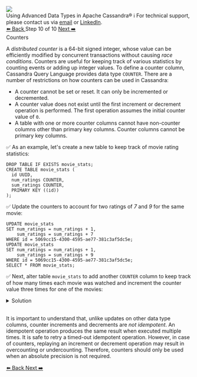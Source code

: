 <!-- TOP -->
<div class="top">
  <img src="https://datastax-academy.github.io/katapod-shared-assets/images/ds-academy-logo.svg" />
  <div class="scenario-title-section">
    <span class="scenario-title">Using Advanced Data Types in Apache Cassandra®</span>
    <span class="scenario-subtitle">ℹ️ For technical support, please contact us via <a href="mailto:aleksandr.volochnev@datastax.com">email</a> or <a href="https://dtsx.io/aleks">LinkedIn</a>.</span>
  </div>
</div>

<!-- NAVIGATION -->
<div id="navigation-top" class="navigation-top">
 <a href='command:katapod.loadPage?[{"step":"step9-cassandra"}]'
   class="btn btn-dark navigation-top-left">⬅️ Back
 </a>
<span class="step-count"> Step 10 of 10</span>
 <a href='command:katapod.loadPage?[{"step":"finish-cassandra"}]'
    class="btn btn-dark navigation-top-right">Next ➡️
  </a>
</div>

<!-- CONTENT -->

<div class="step-title">Counters</div>

A *distributed counter* is a 64-bit signed integer, whose value can be efficiently modified by concurrent transactions 
without causing *race conditions*. 
Counters are useful for keeping track of various statistics by counting events or adding up integer values. 
To define a counter column, Cassandra Query Language provides data type `COUNTER`. There are 
a number of restrictions on how counters can be used in Cassandra:

- A counter cannot be set or reset. It can only be incremented or decremented. 
- A counter value does not exist until the first increment or decrement operation is performed. 
The first operation assumes the initial counter value of `0`.
- A table with one or more counter columns cannot have non-counter columns other than primary key columns. 
Counter columns cannot be primary key columns.

✅ As an example, let's create a new table to keep track of movie rating statistics:
```
DROP TABLE IF EXISTS movie_stats;
CREATE TABLE movie_stats (
  id UUID,
  num_ratings COUNTER,
  sum_ratings COUNTER,
  PRIMARY KEY ((id))
);
```

✅ Update the counters to account for two ratings of *7* and *9* for the same movie: 
```
UPDATE movie_stats 
SET num_ratings = num_ratings + 1,
    sum_ratings = sum_ratings + 7 
WHERE id = 5069cc15-4300-4595-ae77-381c3af5dc5e;
UPDATE movie_stats 
SET num_ratings = num_ratings + 1,
    sum_ratings = sum_ratings + 9 
WHERE id = 5069cc15-4300-4595-ae77-381c3af5dc5e;
SELECT * FROM movie_stats;
```


✅ Next, alter table `movie_stats` to add another `COUNTER` column to keep track of how many times each movie was watched and 
increment the counter value three times for one of the movies:
<details>
  <summary>Solution</summary> 

```
ALTER TABLE movie_stats ADD num_views COUNTER;

UPDATE movie_stats 
SET num_views = num_views + 1
WHERE id = 5069cc15-4300-4595-ae77-381c3af5dc5e;
UPDATE movie_stats 
SET num_views = num_views + 1
WHERE id = 5069cc15-4300-4595-ae77-381c3af5dc5e;
UPDATE movie_stats 
SET num_views = num_views + 1
WHERE id = 5069cc15-4300-4595-ae77-381c3af5dc5e;

SELECT * FROM movie_stats;
```

</details>

<br/>

It is important to understand that, unlike updates on other data type columns, counter increments and decrements 
are *not idempotent*. An idempotent operation produces the same result when executed multiple times. It is 
safe to retry a timed-out idempotent operation. However, in case of counters, replaying an increment or decrement operation may result in overcounting or undercounting. Therefore, counters should only be used when an absolute precision is not required.

<!-- NAVIGATION -->
<div id="navigation-top" class="navigation-top">
 <a href='command:katapod.loadPage?[{"step":"step9-astra"}]'
   class="btn btn-dark navigation-top-left">⬅️ Back
 </a>
 <a href='command:katapod.loadPage?[{"step":"finish-astra"}]'
    class="btn btn-dark navigation-top-right">Next ➡️
  </a>
</div>

